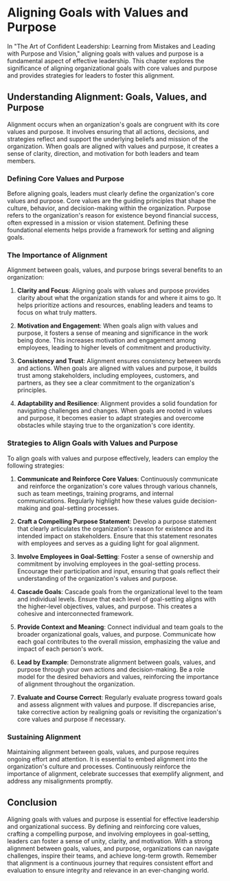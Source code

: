 Aligning Goals with Values and Purpose
=================================================

In "The Art of Confident Leadership: Learning from Mistakes and Leading with Purpose and Vision," aligning goals with values and purpose is a fundamental aspect of effective leadership. This chapter explores the significance of aligning organizational goals with core values and purpose and provides strategies for leaders to foster this alignment.

**Understanding Alignment: Goals, Values, and Purpose**
-------------------------------------------------------

Alignment occurs when an organization's goals are congruent with its core values and purpose. It involves ensuring that all actions, decisions, and strategies reflect and support the underlying beliefs and mission of the organization. When goals are aligned with values and purpose, it creates a sense of clarity, direction, and motivation for both leaders and team members.

### **Defining Core Values and Purpose**

Before aligning goals, leaders must clearly define the organization's core values and purpose. Core values are the guiding principles that shape the culture, behavior, and decision-making within the organization. Purpose refers to the organization's reason for existence beyond financial success, often expressed in a mission or vision statement. Defining these foundational elements helps provide a framework for setting and aligning goals.

### **The Importance of Alignment**

Alignment between goals, values, and purpose brings several benefits to an organization:

1. **Clarity and Focus**: Aligning goals with values and purpose provides clarity about what the organization stands for and where it aims to go. It helps prioritize actions and resources, enabling leaders and teams to focus on what truly matters.

2. **Motivation and Engagement**: When goals align with values and purpose, it fosters a sense of meaning and significance in the work being done. This increases motivation and engagement among employees, leading to higher levels of commitment and productivity.

3. **Consistency and Trust**: Alignment ensures consistency between words and actions. When goals are aligned with values and purpose, it builds trust among stakeholders, including employees, customers, and partners, as they see a clear commitment to the organization's principles.

4. **Adaptability and Resilience**: Alignment provides a solid foundation for navigating challenges and changes. When goals are rooted in values and purpose, it becomes easier to adapt strategies and overcome obstacles while staying true to the organization's core identity.

### **Strategies to Align Goals with Values and Purpose**

To align goals with values and purpose effectively, leaders can employ the following strategies:

1. **Communicate and Reinforce Core Values**: Continuously communicate and reinforce the organization's core values through various channels, such as team meetings, training programs, and internal communications. Regularly highlight how these values guide decision-making and goal-setting processes.

2. **Craft a Compelling Purpose Statement**: Develop a purpose statement that clearly articulates the organization's reason for existence and its intended impact on stakeholders. Ensure that this statement resonates with employees and serves as a guiding light for goal alignment.

3. **Involve Employees in Goal-Setting**: Foster a sense of ownership and commitment by involving employees in the goal-setting process. Encourage their participation and input, ensuring that goals reflect their understanding of the organization's values and purpose.

4. **Cascade Goals**: Cascade goals from the organizational level to the team and individual levels. Ensure that each level of goal-setting aligns with the higher-level objectives, values, and purpose. This creates a cohesive and interconnected framework.

5. **Provide Context and Meaning**: Connect individual and team goals to the broader organizational goals, values, and purpose. Communicate how each goal contributes to the overall mission, emphasizing the value and impact of each person's work.

6. **Lead by Example**: Demonstrate alignment between goals, values, and purpose through your own actions and decision-making. Be a role model for the desired behaviors and values, reinforcing the importance of alignment throughout the organization.

7. **Evaluate and Course Correct**: Regularly evaluate progress toward goals and assess alignment with values and purpose. If discrepancies arise, take corrective action by realigning goals or revisiting the organization's core values and purpose if necessary.

### **Sustaining Alignment**

Maintaining alignment between goals, values, and purpose requires ongoing effort and attention. It is essential to embed alignment into the organization's culture and processes. Continuously reinforce the importance of alignment, celebrate successes that exemplify alignment, and address any misalignments promptly.

**Conclusion**
--------------

Aligning goals with values and purpose is essential for effective leadership and organizational success. By defining and reinforcing core values, crafting a compelling purpose, and involving employees in goal-setting, leaders can foster a sense of unity, clarity, and motivation. With a strong alignment between goals, values, and purpose, organizations can navigate challenges, inspire their teams, and achieve long-term growth. Remember that alignment is a continuous journey that requires consistent effort and evaluation to ensure integrity and relevance in an ever-changing world.
